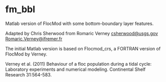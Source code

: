 fm_bbl
==========

Matlab version of FlocMod with some bottom-boundary layer features.

Adapted by Chris Sherwood from Romaric Verney
csherwood@usgs.gov
Romaric.Verney@ifremer.fr

The initial Matlab version is based on Flocmod_crs,
a FORTRAN version of FlocMod by Verney.

Verney et al. (2011) Behaviour of a floc population during a tidal cycle:
Laboratory experiments and numerical modeling.
Continental Shelf Research 31:564-583.




